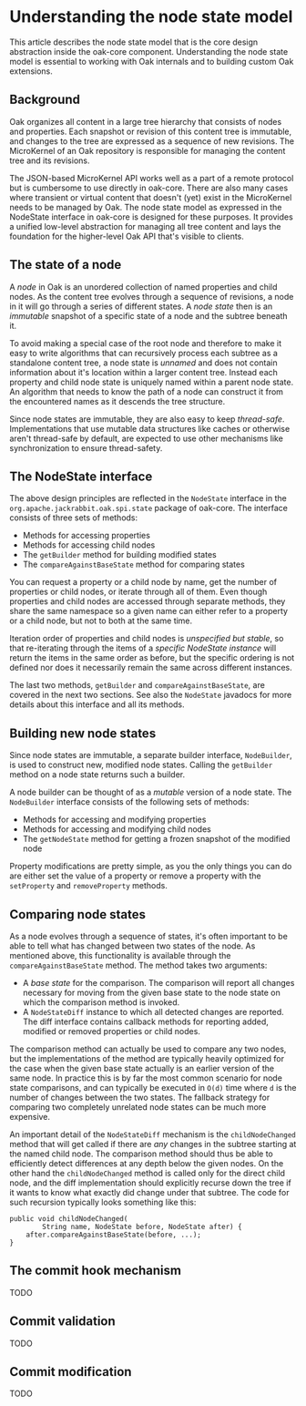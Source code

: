 # Understanding the node state model

This article describes the node state model that is the core design
abstraction inside the oak-core component. Understanding the node state
model is essential to working with Oak internals and to building custom
Oak extensions.

## Background

Oak organizes all content in a large tree hierarchy that consists of nodes
and properties. Each snapshot or revision of this content tree is immutable,
and changes to the tree are expressed as a sequence of new revisions. The
MicroKernel of an Oak repository is responsible for managing the content
tree and its revisions.

The JSON-based MicroKernel API works well as a part of a remote protocol
but is cumbersome to use directly in oak-core. There are also many cases
where transient or virtual content that doesn't (yet) exist in the
MicroKernel needs to be managed by Oak. The node state model as expressed
in the NodeState interface in oak-core is designed for these purposes. It
provides a unified low-level abstraction for managing all tree content and
lays the foundation for the higher-level Oak API that's visible to clients.

## The state of a node

A _node_ in Oak is an unordered collection of named properties and child
nodes. As the content tree evolves through a sequence of revisions, a node
in it will go through a series of different states. A _node state_  then is
an _immutable_ snapshot of a specific state of a node and the subtree beneath
it.

To avoid making a special case of the root node and therefore to make it
easy to write algorithms that can recursively process each subtree as a
standalone content tree, a node state is _unnamed_ and does not contain
information about it's location within a larger content tree. Instead each
property and child node state is uniquely named within a parent node state.
An algorithm that needs to know the path of a node can construct it from
the encountered names as it descends the tree structure.

Since node states are immutable, they are also easy to keep _thread-safe_.
Implementations that use mutable data structures like caches or otherwise
aren't thread-safe by default, are expected to use other mechanisms like
synchronization to ensure thread-safety.

## The NodeState interface

The above design principles are reflected in the `NodeState` interface
in the `org.apache.jackrabbit.oak.spi.state` package of oak-core. The
interface consists of three sets of methods:

  * Methods for accessing properties
  * Methods for accessing child nodes
  * The `getBuilder` method for building modified states
  * The `compareAgainstBaseState` method for comparing states

You can request a property or a child node by name, get the number of
properties or child nodes, or iterate through all of them. Even though
properties and child nodes are accessed through separate methods, they
share the same namespace so a given name can either refer to a property
or a child node, but not to both at the same time.

Iteration order of properties and child nodes is _unspecified but stable_,
so that re-iterating through the items of a _specific NodeState instance_
will return the items in the same order as before, but the specific ordering
is not defined nor does it necessarily remain the same across different
instances.

The last two methods, `getBuilder` and `compareAgainstBaseState`, are
covered in the next two sections. See also the `NodeState` javadocs for
more details about this interface and all its methods.

## Building new node states

Since node states are immutable, a separate builder interface, `NodeBuilder`, is
used to construct new, modified node states. Calling the `getBuilder` method on
a node state returns such a builder.

A node builder can be thought of as a _mutable_ version of a node state. The `NodeBuilder`
interface consists of the following sets of methods:

  * Methods for accessing and modifying properties
  * Methods for accessing and modifying child nodes
  * The `getNodeState` method for getting a frozen snapshot of the modified node

Property modifications are pretty simple, as you the only things you can do are
either set the value of a property or remove a property with the `setProperty` and
`removeProperty` methods. 


## Comparing node states

As a node evolves through a sequence of states, it's often important to be
able to tell what has changed between two states of the node. As mentioned
above, this functionality is available through the `compareAgainstBaseState`
method. The method takes two arguments:

  * A _base state_ for the comparison. The comparison will report all changes
    necessary for moving from the given base state to the node state on which
    the comparison method is invoked.
  * A `NodeStateDiff` instance to which all detected changes are reported.
    The diff interface contains callback methods for reporting added, modified
    or removed properties or child nodes.

The comparison method can actually be used to compare any two nodes, but the
implementations of the method are typically heavily optimized for the case
when the given base state actually is an earlier version of the same node.
In practice this is by far the most common scenario for node state comparisons,
and can typically be executed in `O(d)` time where `d` is the number of
changes between the two states. The fallback strategy for comparing two
completely unrelated node states can be much more expensive.

An important detail of the `NodeStateDiff` mechanism is the `childNodeChanged`
method that will get called if there are _any_ changes in the subtree starting
at the named child node. The comparison method should thus be able to
efficiently detect differences at any depth below the given nodes. On the
other hand the `childNodeChanged` method is called only for the direct child
node, and the diff implementation should explicitly recurse down the tree
if it wants to know what exactly did change under that subtree. The code
for such recursion typically looks something like this:

    public void childNodeChanged(
            String name, NodeState before, NodeState after) {
        after.compareAgainstBaseState(before, ...);
    }

## The commit hook mechanism

TODO

## Commit validation

TODO

## Commit modification

TODO

